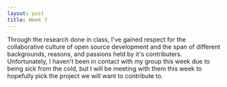 ```yaml
---
layout: post
title: Week 7
---
```



Through the research done in class, I've gained respect for the collaborative culture of
open source development and the span of different backgrounds, reasons, and passions held by
it's contributers. Unfortunately, I haven't been in contact with my group this week due to being
sick from the cold, but I will be meeting with them this week to hopefully pick the project we will
want to contribute to.



